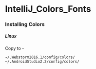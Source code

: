 # IntelliJ_Colors_Fonts

### Installing Colors

##### Linux
Copy to -

`~/.Webstorm2016.1/config/colors/`  
`~/.AndroidStudio2.2/config/colors/`  
